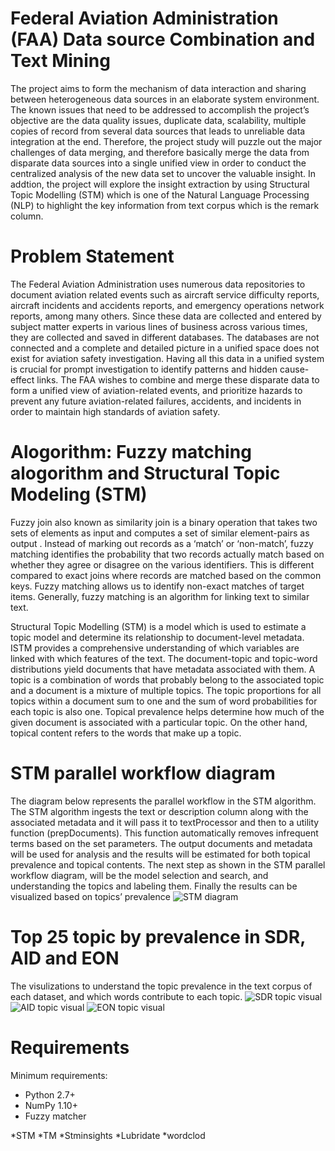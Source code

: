 # Federal Aviation Administration (FAA) Data source Combination and Text Mining
The project aims to form the mechanism of data interaction and sharing between heterogeneous data sources in an elaborate system environment. The known issues that need to be addressed to accomplish the project’s objective are the data quality issues, duplicate data, scalability, multiple copies of record from several data sources that leads to unreliable data integration at the end. Therefore, the project study will puzzle out the major challenges of data merging, and therefore basically merge the data from disparate data sources into a single unified view in order to conduct the centralized analysis of the new data set to uncover the valuable insight. In addtion, the project will explore the insight extraction by using Structural Topic Modelling (STM) which is one of the Natural Language Processing (NLP) to highlight the key information from text corpus which is the remark column. 

# Problem Statement 
The Federal Aviation Administration uses numerous data repositories to document aviation related events such as aircraft service difficulty reports, aircraft incidents and accidents reports, and emergency operations network reports, among many others. Since these data are collected and entered by subject matter experts in various lines of business across various times, they are collected and saved in different databases. The databases are not connected and a complete and detailed picture in a unified space does not exist for aviation safety investigation. Having all this data in a unified system is crucial for prompt investigation to identify patterns and hidden cause-effect links. The FAA wishes to combine and merge these disparate data to form a unified view of aviation-related events, and prioritize hazards to prevent any future aviation-related failures, accidents, and incidents in order to maintain high standards of aviation safety.

# Alogorithm: Fuzzy matching alogorithm and Structural Topic Modeling (STM) 
Fuzzy join also known as  similarity join is a binary operation that takes two sets of elements as input and computes a set of similar element-pairs as output . Instead of marking out records as a ‘match’ or ‘non-match’, fuzzy matching identifies the probability that two records actually match based on whether they agree or disagree on the various identifiers. This is different compared to exact joins where records are matched based on the common keys. Fuzzy matching allows us to identify non-exact matches of target items. Generally, fuzzy matching is an algorithm for linking text to similar text.

Structural Topic Modelling (STM) is a model which is used to estimate a topic model and determine its relationship to document-level metadata. ISTM provides a comprehensive understanding of which variables are linked with which features of the text. The document-topic and topic-word distributions yield documents that have metadata associated with them. A topic is a combination of words that probably belong to the associated topic and a document is a mixture of multiple topics. The topic proportions for all topics within a document sum to one and the sum of word probabilities for each topic is also one. Topical prevalence helps determine how much of the given document is associated with a particular topic. On the other hand, topical content refers to the words that make up a topic.

# STM parallel workflow diagram
The diagram below represents the parallel workflow in the STM algorithm. The STM algorithm ingests the text or description column along with the associated metadata and it will pass it to textProcessor and then to a utility function (prepDocuments). This function automatically removes infrequent terms based on the set parameters. The output documents and metadata will be used for analysis and the results will be estimated for both topical prevalence and topical contents. The next step as shown in the STM parallel workflow diagram, will be the model selection and search, and understanding the topics and labeling them. Finally the results can be visualized based on topics’ prevalence
![STM diagram](https://user-images.githubusercontent.com/61568065/116450855-cbb9a980-a829-11eb-98da-c36dd07dd2f2.PNG)

# Top 25 topic by prevalence in SDR, AID and EON
The visulizations to understand the topic prevalence in the text corpus of each dataset, and which words contribute to each topic.
![SDR topic visual](https://user-images.githubusercontent.com/61568065/116598190-8a420080-a8f4-11eb-9f8b-e992ebf47aa6.png)
![AID topic visual](https://user-images.githubusercontent.com/61568065/116598198-8c0bc400-a8f4-11eb-9d17-bcb6cca97102.png)
![EON topic visual](https://user-images.githubusercontent.com/61568065/116598208-8dd58780-a8f4-11eb-95ed-6eb23b17ff08.png)


# Requirements
Minimum requirements:

* Python 2.7+
* NumPy 1.10+
* Fuzzy matcher

*STM
*TM
*Stminsights
*Lubridate
*wordclod



